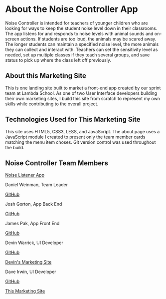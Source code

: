 # About the Noise Controller App

Noise Controller is intended for teachers of younger children who are looking for ways to keep the student noise level down in their classrooms. The app listens for and responds to noise levels with animal sounds and on-screen actions. If students are too loud, the animals may be scared away. The longer students can maintain a specified noise level, the more animals they can collect and interact with. Teachers can set the sensitivity level as needed, set up multiple classes if they teach several groups, and save status to pick up where the class left off previously.

## About this Marketing Site

This is one landing site built to market a front-end app created by our sprint team at Lambda School. As one of two User Interface developers building their own marketing sites, I build this site from scratch to represent my own skills while contributing to the overall project.

## Technologies Used for This Marketing Site

This site uses HTML5, CSS3, LESS, and JavaScript. The about page uses a JavaScript module I created to present only the team member cards matching the menu item choses. Git version control was used throughout the build.

## Noise Controller Team Members

[Noise Listener App](https://noiselistener-app.netlify.com/)

Daniel Weinman, Team Leader

[GitHub](https://github.com/notontilt09)

Josh Gorton, App Back End

[GitHub](https://github.com/jjgorton)

James Pak, App Front End

[GitHub](https://github.com/jamesjpak)

Devin Warrick, UI Developer

[GitHub](https://github.com/DevWarr)

[Devin's Marketing Site](https://thenoisecontroller.netlify.com/index.html)

Dave Irwin, UI Developer

[GitHub](https://github.com/redirwin)

[This Marketing Site](https://noisecontroller.netlify.com/index.html)
